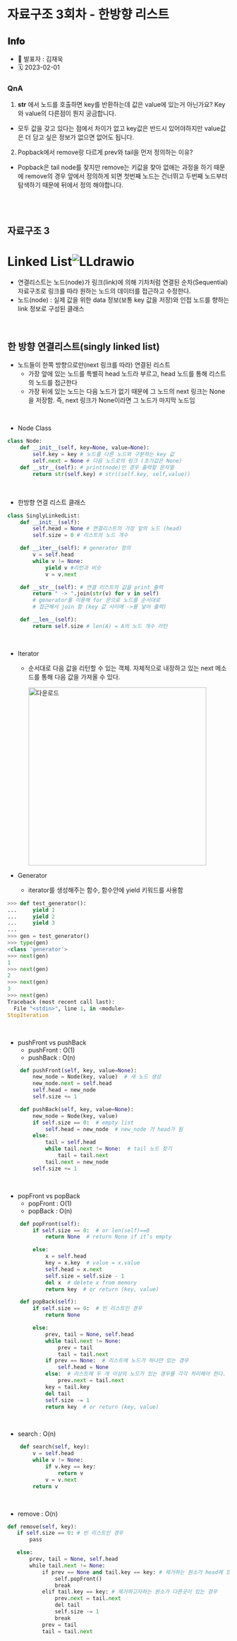 # 자료구조 3회차 - 한방향 리스트

## 𝐈𝐧𝐟𝐨

- 📌 발표자 : 김재욱
- 🗓️ 2023-02-01

### QnA

1. **str** 에서 노드를 호출하면 key를 반환하는데 값은 value에 있는거 아닌가요? Key와 value의 다른점이 뭔지 궁금합니다.
- 모두 값을 갖고 있다는 점에서 차이가 없고 key값은 반드시 있어야하지만 value값은 더 담고 싶은 정보가 없으면 없어도 됩니다.
2. Popback에서 remove랑 다르게 prev와 tail을 먼저 정의하는 이유?
- Popback은 tail node를 찾지만 remove는 키값을 찾아 없애는 과정을 하기 때문에 remove의 경우 앞에서 정의하게 되면 첫번째 노드는 건너뛰고 두번째 노드부터 탐색하기 때문에 뒤에서 정의 해야합니다.
  
<br><br>


## 자료구조 3

# Linked List![LLdrawio](https://user-images.githubusercontent.com/102957590/216055414-52c20fcd-a09e-4b3f-bb40-4ac5d09069b9.png)

- 연결리스트는 노드(node)가 링크(link)에 의해 기차처럼 연결된 순차(Sequential) 자료구조로 링크를 따라 원하는 노드의 데이터를 접근하고 수정한다.
- 노드(node) : 실제 값을 위한 data 정보(보통 key 값을 저장)와 인접 노드를 향하는 link 정보로 구성된 클래스

<br>

## 한 방향 연결리스트(singly linked list)

- 노드들이 한쪽 방향으로만(next 링크를 따라) 연결된 리스트
  - 가장 앞에 있는 노드를 특별히 head 노드라 부르고, head 노드를 통해 리스트의
    노드를 접근한다
  - 가장 뒤에 있는 노드는 다음 노드가 없기 때문에 그 노드의 next 링크는 None을
    저장함. 즉, next 링크가 None이라면 그 노드가 마지막 노드임

<br>

- Node Class

```python
class Node:
    def __init__(self, key=None, value=None):
        self.key = key # 노드를 다른 노드와 구분하는 key 값
        self.next = None # 다음 노드로의 링크 (초기값은 None)
    def __str__(self): # print(node)인 경우 출력할 문자열
        return str(self.key) # str((self.key, self,value))
```

<br>

- 한방향 연결 리스트 클래스

```python
class SinglyLinkedList:
    def __init__(self):
        self.head = None # 연결리스트의 가장 앞의 노드 (head)
        self.size = 0 # 리스트의 노드 개수

    def __iter__(self): # generator 정의
        v = self.head 
        while v != None:
            yield v #리턴과 비슷
            v = v.next

    def __str__(self): # 연결 리스트의 값을 print 출력
        return " -> ".join(str(v) for v in self)
        # generator를 이용해 for 문으로 노드를 순서대로
        # 접근해서 join 함 (key 값 사이에 ->를 넣어 출력)

    def __len__(self):
        return self.size # len(A) = A의 노드 개수 리턴
```

<br>

- Iterator
  
  - 순서대로 다음 값을 리턴할 수 있는 객체. 자체적으로 내장하고 있는 next 메소드를 통해 다음 값을 가져올 수 있다.
    
    <img src="https://user-images.githubusercontent.com/102957590/216055706-adc1613d-59c1-4347-942d-b9d215ab2bb1.png" title="" alt="다운로드" width="403">

- Generator
  
  - iterator를 생성해주는 함수, 함수안에 yield 키워드를 사용함

```python
>>> def test_generator():
...     yield 1
...     yield 2
...     yield 3
... 
>>> gen = test_generator()
>>> type(gen)
<class 'generator'>
>>> next(gen)
1
>>> next(gen)
2
>>> next(gen)
3
>>> next(gen)
Traceback (most recent call last):
  File "<stdin>", line 1, in <module>
StopIteration
```

<br>

- pushFront vs pushBack
  - pushFront : O(1)
  - pushBack : O(n)

```python
    def pushFront(self, key, value=None):
        new_node = Node(key, value)  # 새 노드 생성
        new_node.next = self.head
        self.head = new_node
        self.size += 1

    def pushBack(self, key, value=None):
        new_node = Node(key, value)
        if self.size == 0:  # empty list
            self.head = new_node  # new_node 가 head가 됨
        else:
            tail = self.head
            while tail.next != None:  # tail 노드 찾기
                tail = tail.next
            tail.next = new_node
        self.size += 1
```

<br>

- popFront vs popBack
  - popFront : O(1)
  - popBack : O(n)

```python
    def popFront(self):
        if self.size == 0:  # or len(self)==0
            return None  # return None if it’s empty

        else:
            x = self.head
            key = x.key  # value = x.value
            self.head = x.next
            self.size = self.size - 1
            del x  # delete x from memory
            return key  # or return (key, value)

    def popBack(self):
        if self.size == 0:  # 빈 리스트인 경우
            return None

        else:
            prev, tail = None, self.head
            while tail.next != None:
                prev = tail
                tail = tail.next
            if prev == None:  # 리스트에 노드가 하나만 있는 경우
                self.head = None
            else:  # 리스트에 두 개 이상의 노드가 있는 경우를 각각 처리해야 한다.
                prev.next = tail.next
            key = tail.key
            del tail
            self.size -= 1
            return key  # or return (key, value)
```

<br>

- search : O(n)

```python
    def search(self, key):
        v = self.head
        while v != None:
            if v.key == key:
                return v
            v = v.next
        return v
```

<br>

- remove : O(n)

```python
def remove(self, key):
   if self.size == 0: # 빈 리스트인 경우
       pass

   else:
       prev, tail = None, self.head
       while tail.next != None:
           if prev == None and tail.key == key: # 제거하는 원소가 head에 있을 때
               self.popFront()
               break
           elif tail.key == key: # 제거하고자하는 원소가 다른곳이 있는 경우
               prev.next = tail.next
               del tail
               self.size -= 1
               break
           prev = tail
           tail = tail.next
```
